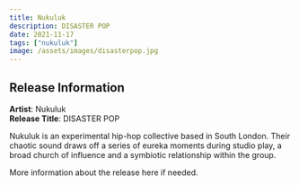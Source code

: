 ```yaml
---
title: Nukuluk
description: DISASTER POP
date: 2021-11-17
tags: ["nukuluk"]
image: /assets/images/disasterpop.jpg
---
```


## Release Information

**Artist**: Nukuluk  
**Release Title**: DISASTER POP

Nukuluk is an experimental hip-hop collective based in South London. Their chaotic sound draws off a series of eureka moments during studio play, a broad church of influence and a symbiotic relationship within the group.

More information about the release here if needed.
